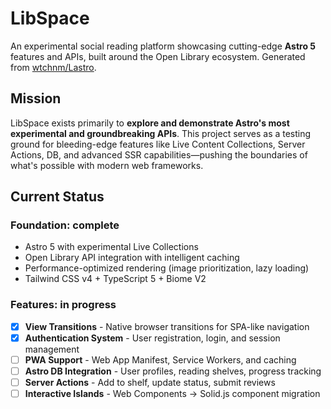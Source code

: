 # LibSpace

An experimental social reading platform showcasing cutting-edge **Astro 5** features and APIs, built around the Open Library ecosystem. Generated from [wtchnm/Lastro](https://github.com/wtchnm/Lastro).

## Mission

LibSpace exists primarily to **explore and demonstrate Astro's most experimental and groundbreaking APIs**. This project serves as a testing ground for bleeding-edge features like Live Content Collections, Server Actions, DB, and advanced SSR capabilities—pushing the boundaries of what's possible with modern web frameworks.

## Current Status

### Foundation: complete

- Astro 5 with experimental Live Collections
- Open Library API integration with intelligent caching
- Performance-optimized rendering (image prioritization, lazy loading)
- Tailwind CSS v4 + TypeScript 5 + Biome V2

### Features: in progress

- [x] **View Transitions** - Native browser transitions for SPA-like navigation
- [x] **Authentication System** - User registration, login, and session management
- [ ] **PWA Support** - Web App Manifest, Service Workers, and caching
- [ ] **Astro DB Integration** - User profiles, reading shelves, progress tracking
- [ ] **Server Actions** - Add to shelf, update status, submit reviews
- [ ] **Interactive Islands** - Web Components → Solid.js component migration
